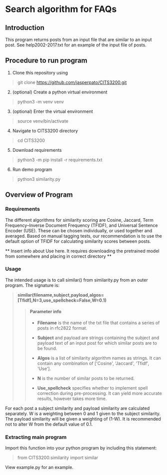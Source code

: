 # Search algorithm for FAQs

## Introduction

This program returns posts from an input file that are similar to an input post.
See help2002-2017.txt for an example of the input file of posts.

## Procedure to run program

1. Clone this repository using
> git clone https://github.com/jasperpato/CITS3200.git

2. (optional) Create a python virtual environment
> python3 -m venv venv

3. (optional) Enter the virtual environment
> source venv/bin/activate

4. Navigate to CITS3200 directory
> cd CITS3200

5. Download requirements
> python3 -m pip install -r requirements.txt

6. Run demo program
> python3 similarity.py

## Overview of Program

### Requirements 
The different algorithms for similarity scoring are Cosine, Jaccard,
Term Frequency–Inverse Document Frequency (TFIDF), and Universal Sentence
Encoder (USE). These can be chosen individually, or used together and averaged.
Based on manual tagging tests, our recommendation is to use the default option
of TFIDF for calculating similarity scores between posts.

** Insert info about Use here. It requires downloading the pretrained model
from somewhere and placing in correct directory **

### Usage

The intended usage is to call similar() from similarity.py from an outer
program. The signature is:
> **similar(filename,subject,payload,algos=[Tfidf],N=3,use_spellcheck=False,W=0.1)**
>
>> #### Parameter info
>>
>> - **Filename** is the name of the txt file that contains a series of posts in rfc2822 
>>   format.
>> 
>> - **Subject** and payload are strings containing the subject and payload text of an
>>  input post for which similar posts are to be found.
>>
>> - **Algos** is a list of similarity algorithm names as strings. It can contain any
>>   combination of ['Cosine', 'Jaccard', 'Tfidf', 'Use'].
>>
>> - **N** is the number of similar posts to be returned.
>>
>> - **Use_spellcheck** specifies whether to implement spell correction during
>>   pre-processing. It can yield more accurate results, however takes more time.

For each post a subject similarity and payload similarity are calculated
separately. W is a weighting between 0 and 1 given to the subject similarity.
The payload similarity will be given a weighting of (1-W). It is recommended
not to alter W from the default value of 0.1.

### Extracting main program

Import this function into your python program by including this statement:

> from CITS3200.similarity import similar

View example.py for an example.






